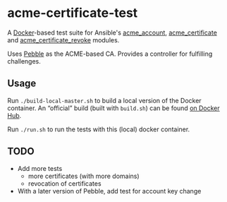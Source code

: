 # acme-certificate-test

A [Docker](https://en.wikipedia.org/wiki/Docker_(software))-based test suite for Ansible's [acme_account](https://docs.ansible.com/ansible/devel/modules/acme_account_module.html), [acme_certificate](https://docs.ansible.com/ansible/devel/modules/acme_certificate_module.html) and [acme_certificate_revoke](https://docs.ansible.com/ansible/devel/modules/acme_certificate_revoke_module.html) modules.

Uses [Pebble](https://github.com/letsencrypt/Pebble) as the ACME-based CA. Provides a controller for fulfilling challenges.

## Usage

Run `./build-local-master.sh` to build a local version of the Docker container. An “official” build (built with `build.sh`) can be found [on Docker Hub](https://hub.docker.com/r/felixfontein/acme-test-container/).

Run `./run.sh` to run the tests with this (local) docker container.

## TODO

- Add more tests
  - more certificates (with more domains)
  - revocation of certificates
- With a later version of Pebble, add test for account key change
